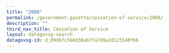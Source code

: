 ```yaml
---
title: "2008"
permalink: /government-gazette/cessation-of-service/2008/
description: ""
third_nav_title: Cessation of Service
layout: datagovsg-search
datagovsg-id: d_09d6fc568d38ab7fa7d9a2d123148f66
---
```

